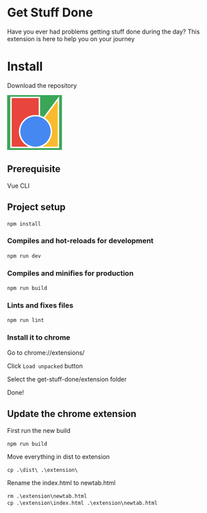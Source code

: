 # Get Stuff Done
Have you ever had problems getting stuff done during the day?
This extension is here to help you on your journey

# Install
Download the repository


![image info](./documentation/install/image.png)

## Prerequisite
Vue CLI

## Project setup
```
npm install
```

### Compiles and hot-reloads for development
```
npm run dev
```

### Compiles and minifies for production
```
npm run build
```

### Lints and fixes files
```
npm run lint
```

### Install it to chrome

Go to chrome://extensions/

Click `Load unpacked` button

Select the get-stuff-done/extension folder

Done!

## Update the chrome extension

First run the new build

```
npm run build
```

Move everything in dist to extension

```
cp .\dist\ .\extension\
```

Rename the index.html to newtab.html 
```
rm .\extension\newtab.html
cp .\extension\index.html .\extension\newtab.html
```